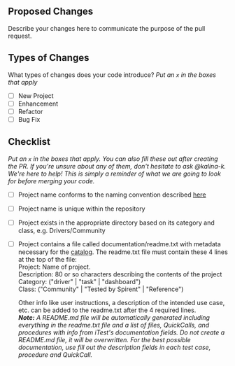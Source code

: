 ## Proposed Changes

Describe your changes here to communicate the purpose of the pull request.

## Types of Changes

What types of changes does your code introduce?
_Put an `x` in the boxes that apply_

- [ ] New Project
- [ ] Enhancement
- [ ] Refactor
- [ ] Bug Fix

## Checklist

_Put an `x` in the boxes that apply. You can also fill these out after creating the PR. If you're unsure about any of them, don't hesitate to ask @kalina-k. We're here to help! This is simply a reminder of what we are going to look for before merging your code._

- [ ] Project name conforms to the naming convention described [here](https://github.com/Spirent/Velocity-assets/blob/master/README.md)
- [ ] Project name is unique within the repository
- [ ] Project exists in the appropriate directory based on its category and class, e.g. Drivers/Community
- [ ] Project contains a file called documentation/readme.txt with metadata necessary for the [catalog](https://developer.spirent.com/). The readme.txt file must contain these 4 lines at the top of the file:  
      Project: Name of project.  
      Description: 80 or so characters describing the contents of the project  
      Category: ("driver" | "task" | "dashboard")  
      Class: ("Community" | "Tested by Spirent" | "Reference")  
      
     Other info like user instructions, a description of the intended use case, etc. can be added to the readme.txt after the 4 required lines.  
     _**Note:** A README.md file will be automatically generated including everything in the readme.txt file and a list of files, QuickCalls, and procedures with info from iTest's documentation fields. Do not create a README.md file, it will be overwritten. For the best possible documentation, use fill out the description fields in each test case, procedure and QuickCall._
